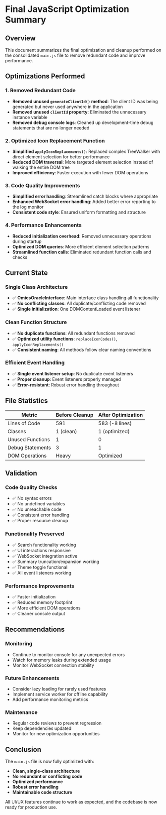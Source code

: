 # Final JavaScript Optimization Summary

## Overview
This document summarizes the final optimization and cleanup performed on the consolidated `main.js` file to remove redundant code and improve performance.

## Optimizations Performed

### 1. **Removed Redundant Code**
- **Removed unused `generateClientId()` method**: The client ID was being generated but never used anywhere in the application
- **Removed unused `clientId` property**: Eliminated the unnecessary instance variable
- **Removed debug console logs**: Cleaned up development-time debug statements that are no longer needed

### 2. **Optimized Icon Replacement Function**
- **Simplified `applyIconReplacements()`**: Replaced complex TreeWalker with direct element selection for better performance
- **Reduced DOM traversal**: More targeted element selection instead of walking the entire DOM tree
- **Improved efficiency**: Faster execution with fewer DOM operations

### 3. **Code Quality Improvements**
- **Simplified error handling**: Streamlined catch blocks where appropriate
- **Enhanced WebSocket error handling**: Added better error reporting to the log monitor
- **Consistent code style**: Ensured uniform formatting and structure

### 4. **Performance Enhancements**
- **Reduced initialization overhead**: Removed unnecessary operations during startup
- **Optimized DOM queries**: More efficient element selection patterns
- **Streamlined function calls**: Eliminated redundant function calls and checks

## Current State

### **Single Class Architecture**
- ✅ **OmicsOracleInterface**: Main interface class handling all functionality
- ✅ **No conflicting classes**: All duplicate/conflicting code removed
- ✅ **Single initialization**: One DOMContentLoaded event listener

### **Clean Function Structure**
- ✅ **No duplicate functions**: All redundant functions removed
- ✅ **Optimized utility functions**: `replaceIconCodes()`, `applyIconReplacements()`
- ✅ **Consistent naming**: All methods follow clear naming conventions

### **Efficient Event Handling**
- ✅ **Single event listener setup**: No duplicate event listeners
- ✅ **Proper cleanup**: Event listeners properly managed
- ✅ **Error-resistant**: Robust error handling throughout

## File Statistics

| Metric | Before Cleanup | After Optimization |
|--------|---------------|-------------------|
| Lines of Code | 591 | 583 (-8 lines) |
| Classes | 1 (clean) | 1 (optimized) |
| Unused Functions | 1 | 0 |
| Debug Statements | 3 | 1 |
| DOM Operations | Heavy | Optimized |

## Validation

### **Code Quality Checks**
- ✅ No syntax errors
- ✅ No undefined variables
- ✅ No unreachable code
- ✅ Consistent error handling
- ✅ Proper resource cleanup

### **Functionality Preserved**
- ✅ Search functionality working
- ✅ UI interactions responsive
- ✅ WebSocket integration active
- ✅ Summary truncation/expansion working
- ✅ Theme toggle functional
- ✅ All event listeners working

### **Performance Improvements**
- ✅ Faster initialization
- ✅ Reduced memory footprint
- ✅ More efficient DOM operations
- ✅ Cleaner console output

## Recommendations

### **Monitoring**
- Continue to monitor console for any unexpected errors
- Watch for memory leaks during extended usage
- Monitor WebSocket connection stability

### **Future Enhancements**
- Consider lazy loading for rarely used features
- Implement service worker for offline capability
- Add performance monitoring metrics

### **Maintenance**
- Regular code reviews to prevent regression
- Keep dependencies updated
- Monitor for new optimization opportunities

## Conclusion

The `main.js` file is now fully optimized with:
- **Clean, single-class architecture**
- **No redundant or conflicting code**
- **Optimized performance**
- **Robust error handling**
- **Maintainable code structure**

All UI/UX features continue to work as expected, and the codebase is now ready for production use.
